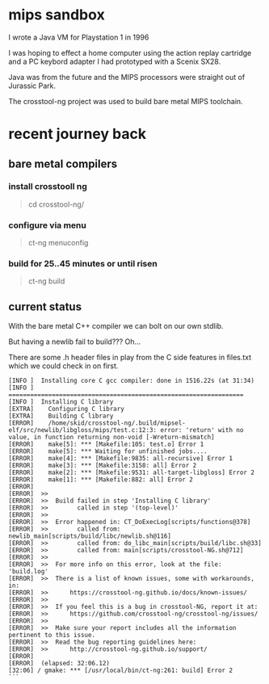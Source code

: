 # mips sandbox

I wrote a Java VM for Playstation 1 in 1996

I was hoping to effect a home computer using the action replay cartridge and a PC keybord adapter I had prototyped with a Scenix SX28.

Java was from the future and the MIPS processors were straight out of Jurassic Park.

The crosstool-ng project was used to build bare metal MIPS toolchain.

# recent journey back


## bare metal compilers

### install crosstooll ng

> cd crosstool-ng/

### configure via menu

> ct-ng menuconfig

### build for 25..45 minutes or until risen

> ct-ng build

## current status

With the bare metal C++ compiler we can bolt on our own stdlib.

But having a newlib fail to build??? Oh...

There are some .h header files in play from the C side features in files.txt which we could check in on first.

````
[INFO ]  Installing core C gcc compiler: done in 1516.22s (at 31:34)
[INFO ]  =================================================================
[INFO ]  Installing C library
[EXTRA]    Configuring C library
[EXTRA]    Building C library
[ERROR]    /home/skid/crosstool-ng/.build/mipsel-elf/src/newlib/libgloss/mips/test.c:12:3: error: 'return' with no value, in function returning non-void [-Wreturn-mismatch]
[ERROR]    make[5]: *** [Makefile:105: test.o] Error 1
[ERROR]    make[5]: *** Waiting for unfinished jobs....
[ERROR]    make[4]: *** [Makefile:9835: all-recursive] Error 1
[ERROR]    make[3]: *** [Makefile:3158: all] Error 2
[ERROR]    make[2]: *** [Makefile:9531: all-target-libgloss] Error 2
[ERROR]    make[1]: *** [Makefile:882: all] Error 2
[ERROR]
[ERROR]  >>
[ERROR]  >>  Build failed in step 'Installing C library'
[ERROR]  >>        called in step '(top-level)'
[ERROR]  >>
[ERROR]  >>  Error happened in: CT_DoExecLog[scripts/functions@378]
[ERROR]  >>        called from: newlib_main[scripts/build/libc/newlib.sh@116]
[ERROR]  >>        called from: do_libc_main[scripts/build/libc.sh@33]
[ERROR]  >>        called from: main[scripts/crosstool-NG.sh@712]
[ERROR]  >>
[ERROR]  >>  For more info on this error, look at the file: 'build.log'
[ERROR]  >>  There is a list of known issues, some with workarounds, in:
[ERROR]  >>      https://crosstool-ng.github.io/docs/known-issues/
[ERROR]  >>
[ERROR]  >>  If you feel this is a bug in crosstool-NG, report it at:
[ERROR]  >>      https://github.com/crosstool-ng/crosstool-ng/issues/
[ERROR]  >>
[ERROR]  >>  Make sure your report includes all the information pertinent to this issue.
[ERROR]  >>  Read the bug reporting guidelines here:
[ERROR]  >>      http://crosstool-ng.github.io/support/
[ERROR]
[ERROR]  (elapsed: 32:06.12)
[32:06] / gmake: *** [/usr/local/bin/ct-ng:261: build] Error 2
```
